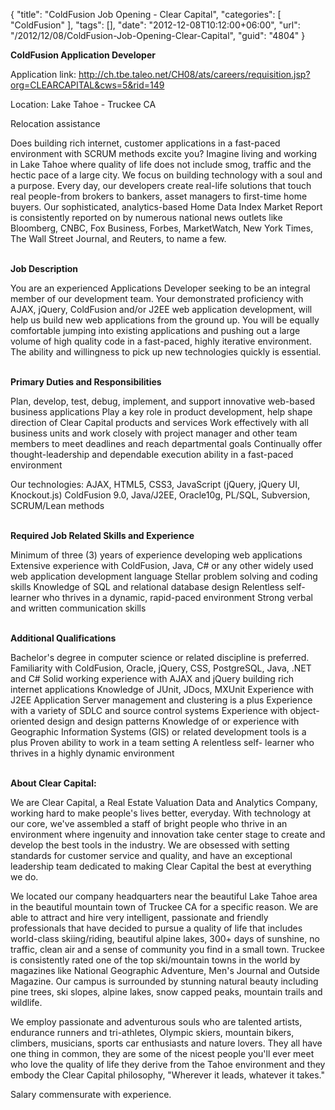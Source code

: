 {
	"title": "ColdFusion Job Opening - Clear Capital",
	"categories": [
		"ColdFusion"
	],
	"tags": [],
	"date": "2012-12-08T10:12:00+06:00",
	"url": "/2012/12/08/ColdFusion-Job-Opening-Clear-Capital",
	"guid": "4804"
}

<b>ColdFusion Application Developer</b>

Application link:  <a href="http://ch.tbe.taleo.net/CH08/ats/careers/requisition.jsp?org=CLEARCAPITAL&cws=5&rid=149">http://ch.tbe.taleo.net/CH08/ats/careers/requisition.jsp?org=CLEARCAPITAL&cws=5&rid=149</a>

Location:  Lake Tahoe - Truckee CA

Relocation assistance

Does building rich internet, customer applications in a fast-paced environment with SCRUM methods excite you?  Imagine living and working in Lake Tahoe where quality of life does not include smog, traffic and the hectic pace of a large city.  We focus on building technology with a soul and a purpose.  Every day, our developers create real-life solutions that touch real people-from brokers to bankers, asset managers to first-time home buyers.  Our sophisticated, analytics-based Home Data Index Market Report is consistently reported on by numerous national news outlets like Bloomberg, CNBC, Fox Business, Forbes, MarketWatch, New York Times, The Wall Street Journal, and Reuters, to name a few.

<br/><b>Job Description</b>


You are an experienced Applications Developer seeking to be an integral member of our development team.  Your demonstrated proficiency with AJAX, jQuery, ColdFusion and/or J2EE web application development, will help us build new web applications from the ground up.  You will be equally comfortable jumping into existing applications and pushing out a large volume of high quality code in a fast-paced, highly iterative environment. The ability and willingness to pick up new technologies quickly is essential.

<br/><b>Primary Duties and Responsibilities</b>

Plan, develop, test, debug, implement, and support innovative web-based business applications
Play a key role in product development, help shape direction of Clear Capital products and services
Work effectively with all business units and work closely with project manager and other team members to meet deadlines and reach departmental goals
Continually offer thought-leadership and dependable execution ability in a fast-paced environment

Our technologies:  AJAX, HTML5, CSS3, JavaScript (jQuery, jQuery UI, Knockout.js) ColdFusion 9.0, Java/J2EE, Oracle10g, PL/SQL, Subversion, SCRUM/Lean methods

<br/><b>Required Job Related Skills and Experience</b>

Minimum of three (3) years of experience developing web applications
Extensive experience with ColdFusion, Java, C# or any other widely used web application development language
Stellar problem solving and coding skills
Knowledge of SQL and relational database design
Relentless self-learner who thrives in a dynamic, rapid-paced environment
Strong verbal and written communication skills

<br/><b>Additional Qualifications</b>

Bachelor's degree in computer science or related discipline is preferred.
Familiarity with ColdFusion, Oracle, jQuery, CSS, PostgreSQL, Java, .NET and C#
Solid working experience with AJAX and jQuery building rich internet applications
Knowledge of JUnit, JDocs, MXUnit
Experience with J2EE Application Server management and clustering is a plus
Experience with a variety of SDLC and source control systems
Experience with object-oriented design and design patterns
Knowledge of or experience with Geographic Information Systems (GIS) or related development tools is a plus
Proven ability to work in a team setting
A relentless self- learner who thrives in a highly dynamic environment

<br/><b>About Clear Capital:</b>

We are Clear Capital, a Real Estate Valuation Data and Analytics Company, working hard to make people's lives better, everyday.  With technology at our core, we've assembled a staff of bright people who thrive in an environment where ingenuity and innovation take center stage to create and develop the best tools in the industry.  We are obsessed with setting standards for customer service and quality, and have an exceptional leadership team dedicated to making Clear Capital the best at everything we do.  

We located our company headquarters near the beautiful Lake Tahoe area in the beautiful mountain town of Truckee CA for a specific reason.  We are able to attract and hire very intelligent, passionate and friendly professionals that have decided to pursue a quality of life that includes world-class skiing/riding, beautiful alpine lakes, 300+ days of sunshine, no traffic, clean air and a sense of community you find in a small town.  Truckee is consistently rated one of the top ski/mountain towns in the world by magazines like National Geographic Adventure, Men's Journal and Outside Magazine.  Our campus is surrounded by stunning natural beauty including pine trees, ski slopes, alpine lakes, snow capped peaks, mountain trails and wildlife.

We employ passionate and adventurous souls who are talented artists, endurance runners and tri-athletes, Olympic skiers, mountain bikers, climbers, musicians, sports car enthusiasts and nature lovers.  They all have one thing in common, they are some of the nicest people you'll ever meet who love the quality of life they derive from the Tahoe environment and they embody the Clear Capital philosophy, "Wherever it leads, whatever it takes." 

Salary commensurate with experience.
